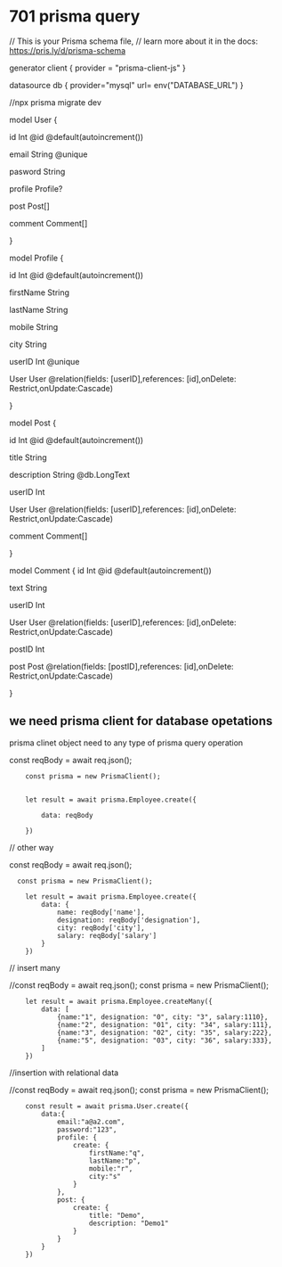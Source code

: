 # 701 prisma query
// This is your Prisma schema file,
// learn more about it in the docs: https://pris.ly/d/prisma-schema

generator client {
  provider = "prisma-client-js"
}

datasource db {
  provider="mysql"
  url= env("DATABASE_URL")
}

//npx prisma migrate dev




model User {

  id Int @id @default(autoincrement()) 

  email String @unique

  pasword String

  profile Profile?

  post Post[]

  comment Comment[]

}

model Profile {

  id Int @id @default(autoincrement()) 

  firstName String

  lastName String

  mobile String

  city String

  userID Int @unique

  User User @relation(fields: [userID],references: [id],onDelete: Restrict,onUpdate:Cascade)

}


model Post {

  id  Int  @id @default(autoincrement())

  title String

  description String @db.LongText

  userID Int

  User User @relation(fields: [userID],references: [id],onDelete: Restrict,onUpdate:Cascade)

  comment Comment[]

}

model Comment {
  id    Int    @id @default(autoincrement())

  text String

  userID Int

  User User @relation(fields: [userID],references: [id],onDelete: Restrict,onUpdate:Cascade)

  postID Int

  post Post @relation(fields: [postID],references: [id],onDelete: Restrict,onUpdate:Cascade)

}

## we need prisma client for database opetations

prisma clinet object need to any type of prisma query operation


const reqBody = await req.json();

        const prisma = new PrismaClient();


        let result = await prisma.Employee.create({

            data: reqBody

        })

// other way

const reqBody = await req.json();
      
      const prisma = new PrismaClient();

        let result = await prisma.Employee.create({
            data: {
                name: reqBody['name'],
                designation: reqBody['designation'],
                city: reqBody['city'],
                salary: reqBody['salary']
            }
        })



// insert many 

//const reqBody = await req.json();
        const prisma = new PrismaClient();

        let result = await prisma.Employee.createMany({
            data: [
                {name:"1", designation: "0", city: "3", salary:1110},
                {name:"2", designation: "01", city: "34", salary:111},
                {name:"3", designation: "02", city: "35", salary:222},
                {name:"5", designation: "03", city: "36", salary:333},
            ]
        })


//insertion with relational data

//const reqBody = await req.json();
        const prisma = new PrismaClient();

        const result = await prisma.User.create({
            data:{
                email:"a@a2.com", 
                password:"123",
                profile: {
                    create: {
                        firstName:"q",
                        lastName:"p",
                        mobile:"r",
                        city:"s"
                    }
                },
                post: {
                    create: {
                        title: "Demo",
                        description: "Demo1"
                    }
                }
            }
        })

